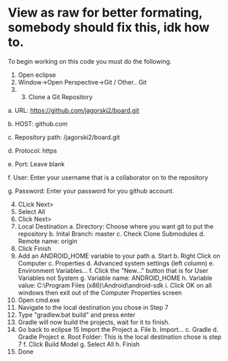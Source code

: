 View as raw for better formating, somebody should fix this, idk how to.
=====
To begin working on this code you must do the following.

1. Open eclipse
2. Window->Open Perspective->Git / Other.. Git
3. 3. Clone a Git Repository

  a. URL: https://github.com/jagorski2/board.git

  b. HOST: github.com
  
  c. Repository path: /jagorski2/board.git
  
  d. Protocol: https
  
  e. Port: Leave blank
  
  f. User: Enter your username that is a collaborator on to the repository
  
  g. Password: Enter your password for you github account.
  
4. CLick Next>
5. Select All
6. Click Next>
7. Local Destination
  a. Directory: Choose where you want git to put the repository
  b. Inital Branch: master
  c. Check Clone Submodules
  d. Remote name: origin
8. Click Finish
9. Add an ANDROID_HOME variable to your path
  a. Start
  b. Right Click on Computer
  c. Properties
  d. Advanced system settings (left column)
  e. Environment Variables...
  f. Click the "New..." button that is for User Variables not System
  g. Variable name: ANDROID_HOME
  h. Variable value: C:\Program Files (x86)\Android\android-sdk
  i. Click OK on all windows then exit out of the Computer Properties screen
10. Open cmd.exe
11. Navigate to the local destination you chose in Step 7
12. Type "gradlew.bat build" and press enter
13. Gradle will now build the projects, wait for it to finish.
14. Go back to eclipse
15 Import the Project
  a. File
  b. Import...
  c. Gradle
  d. Gradle Project
  e. Root Folder: This is the local destination chose is step 7
  f. Click Build Model
  g. Select All
  h. Finish
16. Done
    
